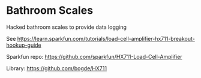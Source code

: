 # Bathroom Scales
Hacked bathroom scales to provide data logging

See https://learn.sparkfun.com/tutorials/load-cell-amplifier-hx711-breakout-hookup-guide

Sparkfun repo: https://github.com/sparkfun/HX711-Load-Cell-Amplifier

Library: https://github.com/bogde/HX711

